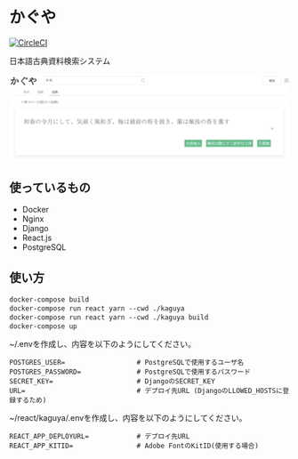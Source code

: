 # かぐや

[![CircleCI](https://circleci.com/gh/itumizu/Kaguya/tree/master.svg?style=shield)](https://circleci.com/gh/itumizu/Kaguya/tree/master) 

日本語古典資料検索システム

![result](images/result.jpg)

## 使っているもの
- Docker
- Nginx
- Django
- React.js
- PostgreSQL

## 使い方
```
docker-compose build
docker-compose run react yarn --cwd ./kaguya
docker-compose run react yarn --cwd ./kaguya build
docker-compose up
```

~/.envを作成し、内容を以下のようにしてください。
```
POSTGRES_USER=                  # PostgreSQLで使用するユーザ名
POSTGRES_PASSWORD=              # PostgreSQLで使用するパスワード
SECRET_KEY=                     # DjangoのSECRET_KEY
URL=                            # デプロイ先URL (DjangoのLLOWED_HOSTSに登録するため)
```

~/react/kaguya/.envを作成し、内容を以下のようにしてください。

```
REACT_APP_DEPLOYURL=            # デプロイ先URL
REACT_APP_KITID=                # Adobe FontのKitID(使用する場合)
```

<!-- ## Respect for
かぐや様は告らせたい～天才たちの恋愛頭脳戦～ -->